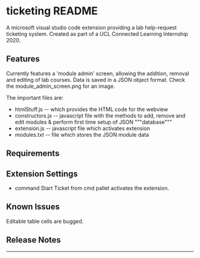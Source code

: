 # ticketing README

A microsoft visual studio code extension providing a lab help-request ticketing system. Created as part of a UCL Connected Learning Internship 2020.

## Features

Currently features a 'module admin' screen, allowing the addition, removal and editing of lab courses. Data is saved in a JSON object format. Check the module_admin_screen.png for an image. 


The important files are: 

* htmlStuff.js      -- which provides the HTML code for the webview
* constructors.js   -- javascript file with the methods to add, remove and edit modules & perform first time setup of JSON """database"""
* extension.js      -- javascript file which activates extension 
* modules.txt       -- file which stores the JSON module data

## Requirements

## Extension Settings

* command Start Ticket from cmd pallet activates the extension. 

## Known Issues

Editable table cells are bugged.

## Release Notes


-----------------------------------------------------------------------------------------------------------
